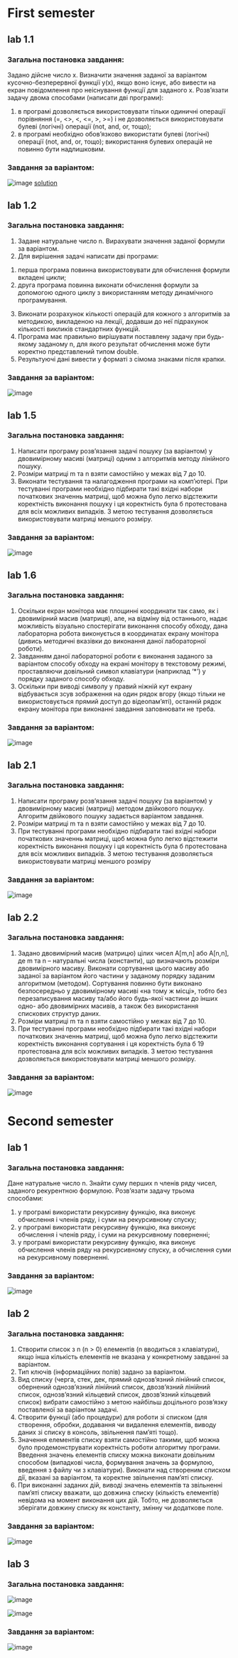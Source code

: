 # **First semester**
## lab 1.1

### Загальна постановка завдання:

Задано дійсне число x. Визначити значення заданої за варіантом
кусочно-безперервної функції y(x), якщо воно існує, або вивести на екран
повідомлення про неіснування функції для заданого x.
Розв’язати задачу двома способами (написати дві програми):
1) в програмі дозволяється використовувати тільки одиничні операції
порівняння (=, <>, <, <=, >, >=) і не дозволяється використовувати булеві
(логічні) операції (not, and, or, тощо);
2) в програмі необхідно обов’язково використати булеві (логічні) операції
(not, and, or, тощо); використання булевих операцій не повинно бути
надлишковим.

### Завдання за варіантом:

![image](https://github.com/dufedanceq/ASDLabs1Year/assets/103373187/b2c517f7-9b97-4be0-b45f-38e62cf7e4a0)
[solution](https://github.com/dufedanceq/ASDLabs1Year/tree/main/1st%20semester/lab1.1)
## lab 1.2

### Загальна постановка завдання:

1. Задане натуральне число n. Вирахувати значення заданої формули за
варіантом.
2. Для вирішення задачі написати дві програми:
1) перша програма повинна використовувати для обчислення формули
вкладені цикли;
2) друга програма повинна виконати обчислення формули за допомогою
одного циклу з використанням методу динамічного програмування.
3. Виконати розрахунок кількості операцій для кожного з алгоритмів за
методикою, викладеною на лекції, додавши до неї підрахунок кількості
викликів стандартних функцій.
4. Програма має правильно вирішувати поставлену задачу при будь-якому
заданому n, для якого результат обчислення може бути коректно
представлений типом double.
5. Результуючі дані вивести у форматі з сімома знаками після крапки.

### Завдання за варіантом:

![image](https://github.com/dufedanceq/ASDLabs1Year/assets/103373187/677a378f-9735-41aa-b996-9c811bb29be0)

## lab 1.5

### Загальна постановка завдання:

1. Написати програму розв’язання задачі пошуку (за варіантом) у
двовимірному масиві (матриці) одним з алгоритмів методу лінійного пошуку.
2. Розміри матриці m та n взяти самостійно у межах від 7 до 10.
3. Виконати тестування та налагодження програми на комп’ютері. При
тестуванні програми необхідно підбирати такі вхідні набори початкових
значеннь матриці, щоб можна було легко відстежити коректність виконання
пошуку і ця коректність була б протестована для всіх можливих випадків. З
метою тестування дозволяється використовувати матриці меншого розміру.

### Завдання за варіантом:

![image](https://github.com/dufedanceq/ASDLabs1Year/assets/103373187/67cba8b4-9ba3-4397-bf97-f524a68ac2b8)

## lab 1.6

### Загальна постановка завдання:

1. Оскільки екран монітора має площинні координати так само, як і
двовимірний масив (матриця), але, на відміну від останнього, надає
можливість візуально спостерігати виконання способу обходу, дана
лабораторна робота виконується в координатах екрану монітора (дивись
методичні вказівки до виконання даної лабораторної роботи).
2. Завданням даної лабораторної роботи є виконання заданого за варіантом
способу обходу на екрані монітору в текстовому режимі, проставляючи
довільний символ клавіатури (наприклад ‘*’) у порядку заданого способу
обходу.
3. Оскільки при виводі символу у правий ніжній кут екрану відбувається зсув
зображення на один рядок вгору (якщо тільки не використовується прямий
доступ до відеопам’яті), останній рядок екрану монітора при виконанні
завдання заповнювати не треба.

### Завдання за варіантом:

![image](https://github.com/dufedanceq/ASDLabs1Year/assets/103373187/7fe8e51c-24b3-4f39-bbe9-7d790ac9e671)

## lab 2.1

### Загальна постановка завдання:

1. Написати програму розв’язання задачі пошуку (за варіантом) у
двовимірному масиві (матриці) методом двійкового пошуку. Алгоритм
двійкового пошуку задається варіантом завдання.
2. Розміри матриці m та n взяти самостійно у межах від 7 до 10.
3. При тестуванні програми необхідно підбирати такі вхідні набори
початкових значеннь матриці, щоб можна було легко відстежити коректність
виконання пошуку і ця коректність була б протестована для всіх можливих
випадків. З метою тестування дозволяється використовувати матриці
меншого розміру

### Завдання за варіантом:

![image](https://github.com/dufedanceq/ASDLabs1Year/assets/103373187/064a01ef-7ac5-407a-87b7-75a16fc37ae3)

## lab 2.2

### Загальна постановка завдання:

1. Задано двовимірний масив (матрицю) цілих чисел A[m,n] або A[n,n], де m
та n – натуральні числа (константи), що визначають розміри двовимірного
масиву. Виконати сортування цього масиву або заданої за варіантом його
частини у заданому порядку заданим алгоритмом (методом). Сортування
повинно бути виконано безпосередньо у двовимірному масиві «на тому ж
місці», тобто без перезаписування масиву та/або його будь-якої частини до
інших одно- або двовимірних масивів, а також без використання спискових
структур даних.
2. Розміри матриці m та n взяти самостійно у межах від 7 до 10.
3. При тестуванні програми необхідно підбирати такі вхідні набори
початкових значеннь матриці, щоб можна було легко відстежити коректність
виконання сортування і ця коректність була б 19 протестована для всіх
можливих випадків. З метою тестування дозволяється використовувати
матриці меншого розміру.

### Завдання за варіантом:

![image](https://github.com/dufedanceq/ASDLabs1Year/assets/103373187/fb152942-7f99-4092-9bbc-19e1b0ed5247)

# **Second semester**

## lab 1

### Загальна постановка завдання:

Дане натуральне число n. Знайти суму перших n членiв ряду чисел,
заданого
рекурентною формулою. Розв’язати задачу трьома способами:
1) у програмi використати рекурсивну функцiю, яка виконує обчислення
i членiв ряду, i суми на рекурсивному спуску;
2) у програмi використати рекурсивну функцiю, яка виконує обчислення
i членiв ряду, i суми на рекурсивному поверненнi;
3) у програмi використати рекурсивну функцiю, яка виконує обчислення
членiв ряду на рекурсивному спуску, а обчислення суми на
рекурсивному поверненнi.

### Завдання за варіантом:

![image](https://github.com/dufedanceq/ASDLabs1Year/assets/103373187/ca97a880-009b-4066-844a-c30a22eb181f)

## lab 2

### Загальна постановка завдання:

1. Створити список з n (n > 0) елементiв (n вводиться з клавiатури),
якщо iнша кiлькiсть елементiв не вказана у конкретному завданнi за
варiантом.
2. Тип ключiв (iнформацiйних полiв) задано за варiантом.
3. Вид списку (черга, стек, дек, прямий однозв’язний лiнiйний список,
обернений однозв’язний лiнiйний список, двозв’язний лiнiйний список,
однозв’язний кiльцевий список, двозв’язний кiльцевий список) вибрати
самостiйно з метою найбiльш доцiльного розв’язку поставленої за
варiантом задачi.
4. Створити функцiї (або процедури) для роботи зi списком (для
створення, обробки, додавання чи видалення елементiв, виводу даних зi
списку в консоль, звiльнення пам’ятi тощо).
5. Значення елементiв списку взяти самостiйно такими, щоб можна було
продемонструвати коректнiсть роботи алгоритму програми. Введення
значень елементiв списку можна виконати довiльним способом
(випадковi числа, формування значень за формулою, введення з файлу
чи з клавiатури). Виконати над створеним списком дiї, вказанi за
варiантом, та коректне звiльнення пам’ятi списку.
7. При виконаннi заданих дiй, виводi значень елементiв та звiльненнi
пам’ятi списку вважати, що довжина списку (кiлькiсть елементiв)
невiдома на момент виконання цих дiй. Тобто, не дозволяється зберiгати
довжину списку як константу, змiнну чи додаткове поле.

### Завдання за варіантом:

![image](https://github.com/dufedanceq/ASDLabs1Year/assets/103373187/4ffcd24e-0fd4-4ca7-a669-81926718973d)

## lab 3

### Загальна постановка завдання:

![image](https://github.com/dufedanceq/ASDLabs1Year/assets/103373187/e037ef50-be93-4b32-820b-10982c84ed63)

![image](https://github.com/dufedanceq/ASDLabs1Year/assets/103373187/180e885d-d4b9-4ecf-be2a-50940092f1d8)

### Завдання за варіантом:

![image](https://github.com/dufedanceq/ASDLabs1Year/assets/103373187/8485d643-f699-4ca0-a53d-04e93a881867)
